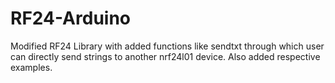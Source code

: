 # RF24-Arduino
Modified RF24 Library with added functions like sendtxt through which user can directly send strings to another nrf24l01 device. Also added respective examples.
